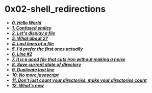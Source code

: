 # 0x02-shell_redirections

- ***[0. Hello World](./0-hello_world)***
- ***[1. Confused smiley](./1-confused_smiley)***
- ***[2. Let's display a file](./2-hellofile)***
- ***[3. What about 2?](./3-twofiles)***
- ***[4. Last lines of a file](./4-lastlines)***
- ***[5. I'd prefer the first ones actually](./5-firstlines)***
- ***[6. Line #2](./6-third_line)***
- ***[7. It is a good file that cuts iron without making a noise](./7-file)***
- ***[8. Save current state of directory](./8-cwd_state)***
- ***[9. Duplicate last line](./9-duplicate_last_line)***
- ***[10. No more javascript](./10-no_more_js)***
- ***[11. Don't just count your directories, make your directories count](./11-directories)***
- ***[12. What’s new](./12-newest_files)***

